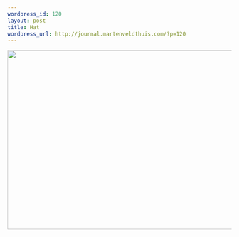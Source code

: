 ```yaml
--- 
wordpress_id: 120
layout: post
title: Hat
wordpress_url: http://journal.martenveldthuis.com/?p=120
---
```

<img class="alignnone size-large wp-image-103" title="2009-08-07-hat" src="http://journal.martenveldthuis.com/wp-content/uploads/2010/05/2009-08-07-hat-620x403.jpg" alt="" width="620" height="403" />

